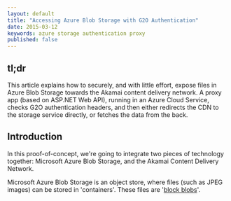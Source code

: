 ```yaml
---
layout: default
title: "Accessing Azure Blob Storage with G2O Authentication"
date: 2015-03-12
keywords: azure storage authentication proxy
published: false
---
```


## tl;dr

This article explains how to securely, and with little effort, expose files in Azure Blob Storage towards the Akamai content delivery network. A proxy app (based on ASP.NET Web API), running in an Azure Cloud Service, checks G2O authentication headers, and then either redirects the CDN to the storage service directly, or fetches the data from the back. 

## Introduction

In this proof-of-concept, we're going to integrate two pieces of technology together: Microsoft Azure Blob Storage, and the Akamai Content Delivery Network. 

Microsoft Azure Blob Storage is an object store, where files (such as JPEG images) can be stored in 'containers'. These files are '[block blobs][block blobs]'. 


[block blobs]: https://msdn.microsoft.com/en-us/library/azure/ee691964.aspx

